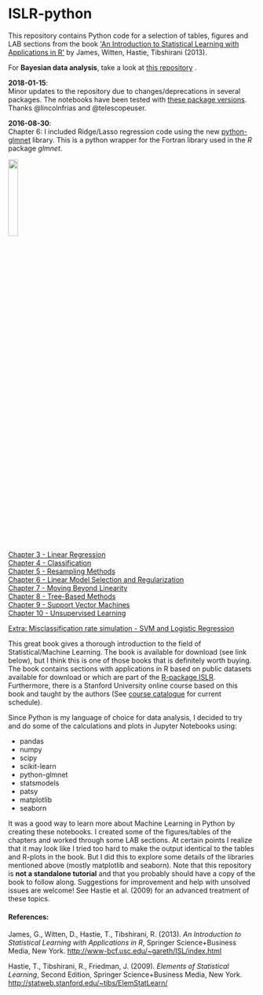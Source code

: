 # ISLR-python

This repository contains Python code for a selection of tables, figures and LAB sections from the
book <A target="_blank" href='http://www-bcf.usc.edu/%7Egareth/ISL/index.html'>'An Introduction to Statistical Learning
with Applications in R'</A> by James, Witten, Hastie, Tibshirani (2013).<P>

For **Bayesian data analysis**, take a look at <A href='https://github.com/JWarmenhoven/DBDA-python'>this repository</A>
.

**2018-01-15**:<BR>
Minor updates to the repository due to changes/deprecations in several packages. The notebooks have been tested
with <A href='http://nbviewer.jupyter.org/github/JWarmenhoven/ISLR-python/blob/master/Notebooks/Python%20module%20versions.ipynb'>
these package versions</A>. Thanks @lincolnfrias and @telescopeuser.
<P>

**2016-08-30**:<BR>
Chapter 6: I included Ridge/Lasso regression code using the
new <A href='https://github.com/civisanalytics/python-glmnet'>python-glmnet</A> library. This is a python wrapper for
the Fortran library used in the *R* package *glmnet*.
<P>

<IMG src='Notebooks/ISL%20Cover%202.jpg' height=20% width=20%> <P>
<A href='http://nbviewer.ipython.org/github/JWarmenhoven/ISL-python/blob/master/Notebooks/Chapter%203.ipynb'>Chapter 3 - Linear Regression</A><BR>
<A href='http://nbviewer.ipython.org/github/JWarmenhoven/ISL-python/blob/master/Notebooks/Chapter%204.ipynb'>Chapter 4 - Classification</A><BR>
<A href='http://nbviewer.ipython.org/github/JWarmenhoven/ISL-python/blob/master/Notebooks/Chapter%205.ipynb'>Chapter 5 - Resampling Methods</A><BR>
<A href='http://nbviewer.ipython.org/github/JWarmenhoven/ISL-python/blob/master/Notebooks/Chapter%206.ipynb'>Chapter 6 - Linear Model Selection and Regularization</A><BR>
<A href='http://nbviewer.ipython.org/github/JWarmenhoven/ISL-python/blob/master/Notebooks/Chapter%207.ipynb'>Chapter 7 - Moving Beyond Linearity</A><BR>
<A href='http://nbviewer.ipython.org/github/JWarmenhoven/ISL-python/blob/master/Notebooks/Chapter%208.ipynb'>Chapter 8 - Tree-Based Methods</A><BR>
<A href='http://nbviewer.ipython.org/github/JWarmenhoven/ISL-python/blob/master/Notebooks/Chapter%209.ipynb'>Chapter 9 - Support Vector Machines</A><BR>
<A href='http://nbviewer.ipython.org/github/JWarmenhoven/ISL-python/blob/master/Notebooks/Chapter%2010.ipynb'>Chapter 10 - Unsupervised Learning</A><P>
<A href='http://nbviewer.jupyter.org/github/JWarmenhoven/ISL-python/blob/master/Notebooks/Simulate.expected.misclassification.rate.ipynb'>Extra: Misclassification rate simulation - SVM and Logistic Regression</A><P>
This great book gives a thorough introduction to the field of Statistical/Machine Learning. The book is available for download (see link below), but I think this is one of those books that is definitely worth buying. The book contains sections with applications in R based on public datasets available for download or which are part of the <A target="_blank" href="https://cran.r-project.org/web/packages/ISLR/index.html">R-package ISLR</A>. Furthermore, there is a Stanford University online course based on this book and taught by the authors (See <A target="_blank" href='https://lagunita.stanford.edu/courses/'>course catalogue</A> for current schedule).<P>
Since Python is my language of choice for data analysis, I decided to try and do some of the calculations and plots in Jupyter Notebooks using:

- pandas
- numpy
- scipy
- scikit-learn
- python-glmnet
- statsmodels
- patsy
- matplotlib
- seaborn

It was a good way to learn more about Machine Learning in Python by creating these notebooks. I created some of the
figures/tables of the chapters and worked through some LAB sections. At certain points I realize that it may look like I
tried too hard to make the output identical to the tables and R-plots in the book. But I did this to explore some
details of the libraries mentioned above (mostly matplotlib and seaborn). Note that this repository is <STRONG>not a
standalone tutorial</STRONG> and that you probably should have a copy of the book to follow along. Suggestions for
improvement and help with unsolved issues are welcome!
See Hastie et al. (2009) for an advanced treatment of these topics.<P>

#### References:

James, G., Witten, D., Hastie, T., Tibshirani, R. (2013). <I>An Introduction to Statistical Learning with Applications
in R</I>, Springer Science+Business Media, New York.
http://www-bcf.usc.edu/~gareth/ISL/index.html

Hastie, T., Tibshirani, R., Friedman, J. (2009). <I>Elements of Statistical Learning</I>, Second Edition, Springer
Science+Business Media, New York.
http://statweb.stanford.edu/~tibs/ElemStatLearn/
